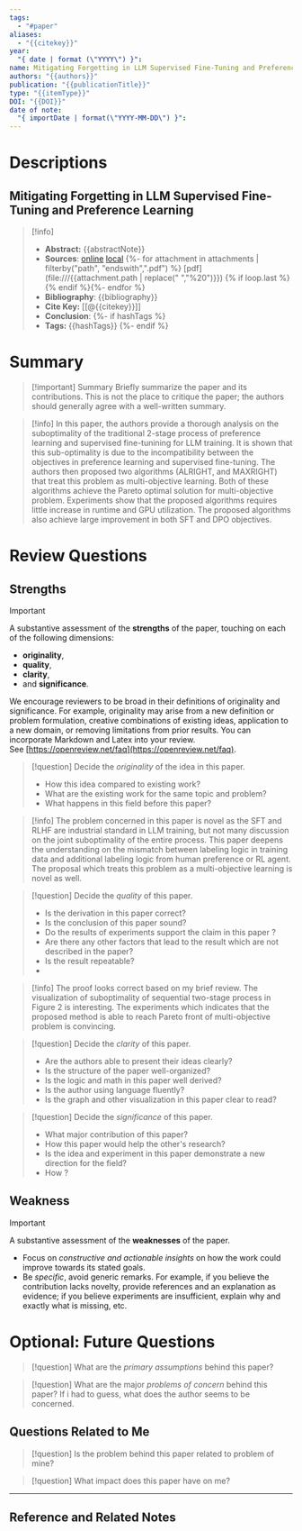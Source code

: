 ```yaml
---
tags:
  - "#paper"
aliases:
  - "{{citekey}}"
year:
  "{ date | format (\"YYYY\") }": 
name: Mitigating Forgetting in LLM Supervised Fine-Tuning and Preference Learning
authors: "{{authors}}"
publication: "{{publicationTitle}}"
type: "{{itemType}}"
DOI: "{{DOI}}"
date of note:
  "{ importDate | format(\"YYYY-MM-DD\") }":
---
```

# Descriptions

## Mitigating Forgetting in LLM Supervised Fine-Tuning and Preference Learning 
> [!info] 
> - **Abstract:** {{abstractNote}} 
> - **Sources**: [online]({{uri}}) [local]({{desktopURI}}) {%- for attachment in attachments | filterby("path", "endswith",".pdf") %} [pdf](file:///{{attachment.path | replace(" ","%20")}}) {% if loop.last %}{% endif %}{%- endfor %}
> - **Bibliography**: {{bibliography}}
> - **Cite Key:** [[@{{citekey}}]] 
> - **Conclusion**:
 {%- if hashTags %}
> - **Tags:** {{hashTags}} 
{%- endif %}

# Summary

>[!important] Summary
>Briefly summarize the paper and its contributions. This is not the place to critique the paper; the authors should generally agree with a well-written summary.

>[!info]
>In this paper, the authors provide a thorough analysis on the suboptimality of the traditional 2-stage process of preference learning and supervised fine-tunining for LLM training. It is shown that this sub-optimality is due to the incompatibility between the objectives in preference learning and supervised fine-tuning. The authors then proposed two algorithms (ALRIGHT, and MAXRIGHT) that treat this problem as multi-objective learning. Both of these algorithms achieve the Pareto optimal solution for multi-objective problem. Experiments show that the proposed algorithms requires little increase in runtime and GPU utilization. The proposed algorithms also achieve large improvement in both SFT and DPO objectives.


# Review Questions
## Strengths

>[!important]
>A substantive assessment of the **strengths** of the paper, touching on each of the following dimensions: 
>- **originality**, 
>- **quality**, 
>- **clarity**, 
>- and **significance**. 
>
>We encourage reviewers to be broad in their definitions of originality and significance. For example, originality may arise from a new definition or problem formulation, creative combinations of existing ideas, application to a new domain, or removing limitations from prior results. You can incorporate Markdown and Latex into your review. See [https://openreview.net/faq](https://openreview.net/faq).


>[!question] 
>Decide the *originality* of the idea in this paper.  
>- How this idea compared to existing work? 
>- What are the existing work for the same topic and problem?
>- What happens in this field before this paper?

>[!info]
>The problem concerned in this paper is novel as the SFT and RLHF are industrial standard in LLM training, but not many discussion on the joint suboptimality of the entire process. This paper deepens the understanding on the mismatch between labeling logic in training data and additional labeling logic from human preference or RL agent. The proposal which treats this problem as a multi-objective learning is novel as well.



>[!question] 
>Decide the *quality* of this paper.  
>- Is the derivation in this paper correct? 
>- Is the conclusion of this paper sound?
>- Do the results of experiments support the claim in this paper ?
>- Are there any other factors that lead to the result which are not described in the paper?
>- Is the result repeatable?
>- 

>[!info]
>The proof looks correct based on my brief review. The visualization of suboptimality of sequential two-stage process in Figure 2 is interesting. The experiments which indicates that the proposed method is able to reach Pareto front of multi-objective problem is convincing.


>[!question] 
>Decide the *clarity* of this paper.  
>- Are the authors able to present their ideas clearly? 
>- Is the structure of the paper well-organized?
>- Is the logic and math in this paper well derived?
>- Is the author using language fluently?
>- Is the graph and other visualization in this paper clear to read?

>[!question] 
>Decide the *significance* of this paper.  
>- What major contribution of this paper? 
>- How this paper would help the other's research?
>- Is the idea and experiment in this paper demonstrate a new direction for the field?
>- How ?


## Weakness

>[!important]
>A substantive assessment of the **weaknesses** of the paper. 
>- Focus on *constructive and actionable insights* on how the work could improve towards its stated goals. 
>- Be *specific*, avoid generic remarks. For example, if you believe the contribution lacks novelty, provide references and an explanation as evidence; if you believe experiments are insufficient, explain why and exactly what is missing, etc.







# Optional: Future Questions



>[!question] 
>What are the *primary assumptions* behind this paper?



>[!question]
>What are the major *problems of concern* behind this paper? If i had to guess, what does the author seems to be concerned. 


## Questions Related to Me


> [!question] 
> Is the problem behind this paper related to problem of mine?



> [!question] 
> What impact does this paper have on me?




----

## Reference and Related Notes